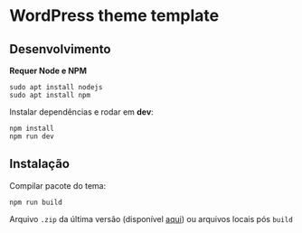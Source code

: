 # WordPress theme template  

## Desenvolvimento
**Requer Node e NPM**  
```
sudo apt install nodejs
sudo apt install npm
```
Instalar dependências e rodar em **dev**:  
```
npm install
npm run dev
```

## Instalação
Compilar pacote do tema:  
```
npm run build
```

Arquivo <code>.zip</code> da última versão (disponível [aqui](https://github.com/ValkyriaTech/wordpress_theme_template/releases)) ou arquivos locais pós <code>build</code>
